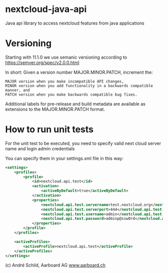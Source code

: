 # nextcloud-java-api
Java api library to access nextcloud features from java applications

# Versioning
Starting with 11.1.0 we use semanic versioning according to
https://semver.org/spec/v2.0.0.html

In short:
Given a version number MAJOR.MINOR.PATCH, increment the:

    MAJOR version when you make incompatible API changes,
    MINOR version when you add functionality in a backwards compatible manner, and
    PATCH version when you make backwards compatible bug fixes.

Additional labels for pre-release and build metadata are available as extensions to the MAJOR.MINOR.PATCH format.


# How to run unit tests
For the unit test to be executed, you need to specify valid
next cloud server name and login admin credentials

You can specify them in your settings.xml file in this way:
``` XML
<settings>
    <profiles>
        <profile>
            <id>nextcloud.api.test</id>
            <activation>
                <activeByDefault>true</activeByDefault>
            </activation>
            <properties>
                <nextcloud.api.test.servername>test.nextcloud.org</nextcloud.api.test.servername>
                <nextcloud.api.test.serverport>444</nextcloud.api.test.serverport>
                <nextcloud.api.test.username>admin</nextcloud.api.test.username>
                <nextcloud.api.test.password>adminp@ssw0rd</nextcloud.api.test.password>
            </properties>
        </profile>
    </profiles>

    <activeProfiles>
        <activeProfile>nextcloud.api.test</activeProfile>
    </activeProfiles>
</settings>
```


(c) André Schild, Aarboard AG www.aarboard.ch
